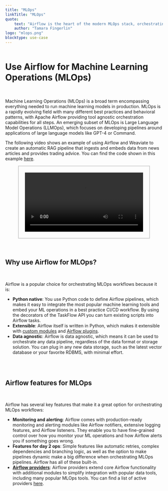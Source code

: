 ```yaml
---
title: "MLOps"
linkTitle: "MLOps"
quote:
    text: "Airflow is the heart of the modern MLOps stack, orchestrating the entire machine learning lifecycle."
    author: "Tamara Fingerlin"
logo: "mlops.png"
blocktype: use-case
---
```


<div style="display: flex; justify-content: center; align-items: center;">

# Use Airflow for Machine Learning Operations (MLOps)

</div>

</br>

Machine Learning Operations (MLOps) is a broad term encompassing everything needed to run machine learning models in production. MLOps is a rapidly evolving field with many different best practices and behavioral patterns, with Apache Airflow providing tool agnostic orchestration capabilities for all steps. An emerging subset of MLOps is Large Language Model Operations (LLMOps), which focuses on developing pipelines around applications of large language models like GPT-4 or Command.

The following video shows an example of using Airflow and Weaviate to create an automatic RAG pipeline that ingests and embeds data from news articles and provides trading advice. You can find the code shown in this example [here](https://github.com/astronomer/use-case-airflow-llm-rag-finance).

<div style="display: flex; justify-content: center; align-items: center; border: 2px solid #ccc; width: 75%; margin: auto; padding: 20px;">
    <video controls style="width: 100%; display: block;">
        <source src="/usecase-videos/placeholder_video_mlops.mp4" type="video/mp4">
        Your browser does not support the video tag.
    </video>
</div>

</br>
</br>

## Why use Airflow for MLOps?

</br>

Airflow is a popular choice for orchestrating MLOps workflows because it is:

- **Python native**: You use Python code to define Airflow pipelines, which makes it easy to integrate the most popular machine learning tools and embed your ML operations in a best practice CI/CD workflow. By using the decorators of the TaskFlow API you can turn existing scripts into Airflow tasks.
- **Extensible**: Airflow itself is written in Python, which makes it extensible with [custom modules](https://airflow.apache.org/docs/apache-airflow/stable/howto/custom-operator.html) and [Airflow plugins](https://airflow.apache.org/docs/apache-airflow/stable/authoring-and-scheduling/plugins.html).
- **Data agnostic**: Airflow is data agnostic, which means it can be used to orchestrate any data pipeline, regardless of the data format or storage solution. You can plug in any new data storage, such as the latest vector database or your favorite RDBMS, with minimal effort.

</br>
</br>

## Airflow features for MLOps

</br>

Airflow has several key features that make it a great option for orchestrating MLOps workflows:

- **Monitoring and alerting**: Airflow comes with production-ready monitoring and alerting modules like Airflow notifiers, extensive logging features, and Airflow listeners. They enable you to have fine-grained control over how you monitor your ML operations and how Airflow alerts you if something goes wrong.
- **Features for day 2 ops**: Simple features like automatic retries, complex dependencies and branching logic, as well as the option to make pipelines dynamic make a big difference when orchestrating MLOps pipelines. Airflow has all of these built-in.
- **[Airflow providers](https://airflow.apache.org/docs/apache-airflow-providers/index.html)**: Airflow providers extend core Airflow functionality with additional modules to simplify integration with popular data tools, including many popular MLOps tools. You can find a list of active providers [here](https://airflow.apache.org/docs/#active-providers).